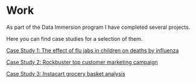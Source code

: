 <h1>Work</h1>

As part of the Data Immersion program I have completed several projects. 
  
Here you can find case studies for a selection of them. 
  
<a href="https://juliafor.github.io/juliafortuny/work/CaseStudy1">Case Study 1: The effect of flu jabs in children on deaths by influenza</a>

<a href="https://juliafor.github.io/juliafortuny/work/CaseStudy2">Case Study 2: Rockbuster top customer marketing campaign</a>

<a href="https://juliafor.github.io/juliafortuny/work/CaseStudy3">Case Study 3: Instacart grocery basket analysis</a>
